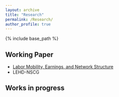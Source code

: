 ```yaml
---
layout: archive
title: "Research"
permalink: /Research/
author_profile: true
---
```


{% include base_path %}


## Working Paper
* [Labor Mobility, Earnings, and Network Structure](https://SteveShelnanMa.github.io/workingpaper/FedBrownBag.pdf)
* LEHD-NSCG

## Works in progress
  
